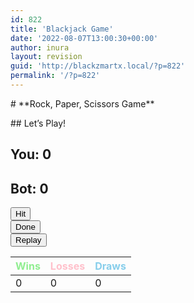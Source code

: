 ```yaml
---
id: 822
title: 'Blackjack Game'
date: '2022-08-07T13:00:30+00:00'
author: inura
layout: revision
guid: 'http://blackzmartx.local/?p=822'
permalink: '/?p=822'
---
```


<style>/*! elementor - v3.6.8 - 27-07-2022 */
.elementor-heading-title{padding:0;margin:0;line-height:1}.elementor-widget-heading .elementor-heading-title[class*=elementor-size-]>a{color:inherit;font-size:inherit;line-height:inherit}.elementor-widget-heading .elementor-heading-title.elementor-size-small{font-size:15px}.elementor-widget-heading .elementor-heading-title.elementor-size-medium{font-size:19px}.elementor-widget-heading .elementor-heading-title.elementor-size-large{font-size:29px}.elementor-widget-heading .elementor-heading-title.elementor-size-xl{font-size:39px}.elementor-widget-heading .elementor-heading-title.elementor-size-xxl{font-size:59px}</style></head><body># **Rock, Paper, Scissors Game**

  
 <meta charset="utf-8"></meta><style>
.button {
  background-color: #4CAF50; /* Green */
  border: none;
  color: white;
  padding: 15px 32px;
  text-align: center;
  text-decoration: none;
  display: inline-block;
  font-size: 16px;
  margin: 4px 2px;
  cursor: pointer;
}
.button2 {background-color: #008CBA;} /* Blue */
.button3 {background-color: #f44336;} /* Red */
.button4 {background-color: #e7e7e7; color: black;} /* Gray */
.button5 {background-color: #555555;} /* Black */
.button6 {background-color: #FCD2A;} /* Green(Yellow) */
.container-1 {
  border: 0px solid green;
  width: 75%;
  margin: 0 auto;
  text-align: center;
}
.flex-blackjack-row-1, .flex-blackjack-row-2, .flex-blackjack-row-3 {
  display: flex;
  border: 0px solid green;
  padding: 10px;
  flex-wrap: wrap;
  flex-direction: row;
  justify-content: space-around;
}
.flex-blackjack-row-1 {
  background: url('https://1.bp.blogspot.com/-3ljEbZjLQUk/YRt-cE10MtI/AAAAAAAAAnM/JpDO2NKN0OMH_g-qCLtArwVz8q0AmcEugCLcBGAsYHQ/s0/%255BDownloader.la%255D-611b7dd91ac17.jpg');
  color: #00ff00;
  height: 400px;
}
.flex-blackjack-row-1 div {
  border: 1px solid green;
  padding: 10px;
  flex: 1;
  text-align: center;
}
.flex-blackjack-row-1 img {
  width: 25%;
  padding: 10px;
}
.flex-blackjack-row-2 button {
  border: 0px solid green;
  padding: 10px;
}
.flex-blackjack-row-2 div {
  border: 1px solid green;
  padding: 10px;
}
table, th, td {
  padding: 5px;
  border: 1px solid green;
}
    </style>## Let’s Play!

## You: 0

## Bot: 0

 <button id="blackjack-hit-button">Hit</button>  
 <button id="blackjack-stand-button">Done</button>  
 <button id="blackjack-deal-button">Replay</button>

| <font color="#90ee90">Wins</font> | <font color="pink">Losses</font> | <font color="skyblue">Draws</font> |
|---|---|---|
| 0 | 0 | 0 |